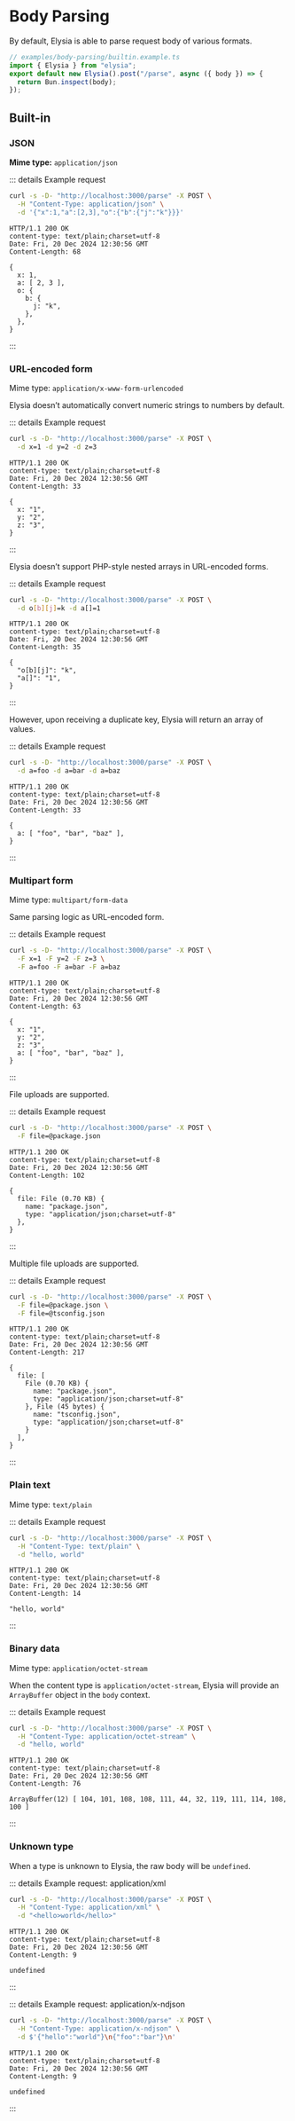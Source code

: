 <!-- This file is automatically-generated. Do not edit. -->

<template v-if="false">

> [!CAUTION]
> This file has been automatically generated from the [examples in the `examples/body-parsing` directory.](https://github.com/dtinth/elysia-by-example/tree/main/examples/body-parsing).
> Do not directly edit this file, as it will be overwritten.
> [[View the live site here.]](https://dtinth.github.io/elysia-by-example/examples/body-parsing.html)

</template>


# Body Parsing
By default, Elysia is able to parse request body of various formats.

```ts
// examples/body-parsing/builtin.example.ts
import { Elysia } from "elysia";
export default new Elysia().post("/parse", async ({ body }) => {
  return Bun.inspect(body);
});

```

## Built-in
### JSON
**Mime type:** `application/json`


::: details Example request

<div style="margin-bottom: 0.5rem">

```sh
curl -s -D- "http://localhost:3000/parse" -X POST \
  -H "Content-Type: application/json" \
  -d '{"x":1,"a":[2,3],"o":{"b":{"j":"k"}}}'
```

</div>

```http
HTTP/1.1 200 OK
content-type: text/plain;charset=utf-8
Date: Fri, 20 Dec 2024 12:30:56 GMT
Content-Length: 68

{
  x: 1,
  a: [ 2, 3 ],
  o: {
    b: {
      j: "k",
    },
  },
}
```
:::


### URL-encoded form
Mime type: `application/x-www-form-urlencoded`

Elysia doesn’t automatically convert numeric strings to numbers by default.

::: details Example request

<div style="margin-bottom: 0.5rem">

```sh
curl -s -D- "http://localhost:3000/parse" -X POST \
  -d x=1 -d y=2 -d z=3
```

</div>

```http
HTTP/1.1 200 OK
content-type: text/plain;charset=utf-8
Date: Fri, 20 Dec 2024 12:30:56 GMT
Content-Length: 33

{
  x: "1",
  y: "2",
  z: "3",
}
```
:::


Elysia doesn’t support PHP-style nested arrays in URL-encoded forms.

::: details Example request

<div style="margin-bottom: 0.5rem">

```sh
curl -s -D- "http://localhost:3000/parse" -X POST \
  -d o[b][j]=k -d a[]=1
```

</div>

```http
HTTP/1.1 200 OK
content-type: text/plain;charset=utf-8
Date: Fri, 20 Dec 2024 12:30:56 GMT
Content-Length: 35

{
  "o[b][j]": "k",
  "a[]": "1",
}
```
:::


However, upon receiving a duplicate key, Elysia will return an array of values.

::: details Example request

<div style="margin-bottom: 0.5rem">

```sh
curl -s -D- "http://localhost:3000/parse" -X POST \
  -d a=foo -d a=bar -d a=baz
```

</div>

```http
HTTP/1.1 200 OK
content-type: text/plain;charset=utf-8
Date: Fri, 20 Dec 2024 12:30:56 GMT
Content-Length: 33

{
  a: [ "foo", "bar", "baz" ],
}
```
:::


### Multipart form
Mime type: `multipart/form-data`

Same parsing logic as URL-encoded form.

::: details Example request

<div style="margin-bottom: 0.5rem">

```sh
curl -s -D- "http://localhost:3000/parse" -X POST \
  -F x=1 -F y=2 -F z=3 \
  -F a=foo -F a=bar -F a=baz
```

</div>

```http
HTTP/1.1 200 OK
content-type: text/plain;charset=utf-8
Date: Fri, 20 Dec 2024 12:30:56 GMT
Content-Length: 63

{
  x: "1",
  y: "2",
  z: "3",
  a: [ "foo", "bar", "baz" ],
}
```
:::


File uploads are supported.

::: details Example request

<div style="margin-bottom: 0.5rem">

```sh
curl -s -D- "http://localhost:3000/parse" -X POST \
  -F file=@package.json
```

</div>

```http
HTTP/1.1 200 OK
content-type: text/plain;charset=utf-8
Date: Fri, 20 Dec 2024 12:30:56 GMT
Content-Length: 102

{
  file: File (0.70 KB) {
    name: "package.json",
    type: "application/json;charset=utf-8"
  },
}
```
:::


Multiple file uploads are supported.

::: details Example request

<div style="margin-bottom: 0.5rem">

```sh
curl -s -D- "http://localhost:3000/parse" -X POST \
  -F file=@package.json \
  -F file=@tsconfig.json
```

</div>

```http
HTTP/1.1 200 OK
content-type: text/plain;charset=utf-8
Date: Fri, 20 Dec 2024 12:30:56 GMT
Content-Length: 217

{
  file: [
    File (0.70 KB) {
      name: "package.json",
      type: "application/json;charset=utf-8"
    }, File (45 bytes) {
      name: "tsconfig.json",
      type: "application/json;charset=utf-8"
    }
  ],
}
```
:::


### Plain text
Mime type: `text/plain`

::: details Example request

<div style="margin-bottom: 0.5rem">

```sh
curl -s -D- "http://localhost:3000/parse" -X POST \
  -H "Content-Type: text/plain" \
  -d "hello, world"
```

</div>

```http
HTTP/1.1 200 OK
content-type: text/plain;charset=utf-8
Date: Fri, 20 Dec 2024 12:30:56 GMT
Content-Length: 14

"hello, world"
```
:::


### Binary data
Mime type: `application/octet-stream`

When the content type is `application/octet-stream`, Elysia will provide an `ArrayBuffer` object in the `body` context.

::: details Example request

<div style="margin-bottom: 0.5rem">

```sh
curl -s -D- "http://localhost:3000/parse" -X POST \
  -H "Content-Type: application/octet-stream" \
  -d "hello, world"
```

</div>

```http
HTTP/1.1 200 OK
content-type: text/plain;charset=utf-8
Date: Fri, 20 Dec 2024 12:30:56 GMT
Content-Length: 76

ArrayBuffer(12) [ 104, 101, 108, 108, 111, 44, 32, 119, 111, 114, 108, 100 ]
```
:::


### Unknown type
When a type is unknown to Elysia, the raw body will be `undefined`.


::: details Example request: application/xml

<div style="margin-bottom: 0.5rem">

```sh
curl -s -D- "http://localhost:3000/parse" -X POST \
  -H "Content-Type: application/xml" \
  -d "<hello>world</hello>" 
```

</div>

```http
HTTP/1.1 200 OK
content-type: text/plain;charset=utf-8
Date: Fri, 20 Dec 2024 12:30:56 GMT
Content-Length: 9

undefined
```
:::



::: details Example request: application/x-ndjson

<div style="margin-bottom: 0.5rem">

```sh
curl -s -D- "http://localhost:3000/parse" -X POST \
  -H "Content-Type: application/x-ndjson" \
  -d $'{"hello":"world"}\n{"foo":"bar"}\n' 
```

</div>

```http
HTTP/1.1 200 OK
content-type: text/plain;charset=utf-8
Date: Fri, 20 Dec 2024 12:30:56 GMT
Content-Length: 9

undefined
```
:::
